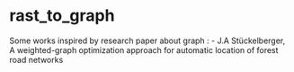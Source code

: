 # rast_to_graph

Some works inspired by research paper about graph :
    - J.A Stückelberger, A weighted-graph optimization approach for automatic location of forest road networks